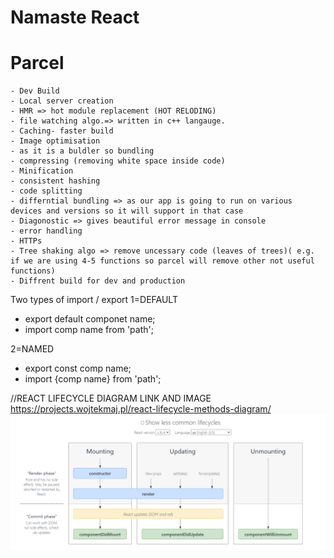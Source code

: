 # Namaste React 

# Parcel
    - Dev Build
    - Local server creation
    - HMR => hot module replacement (HOT RELODING)
    - file watching algo.=> written in c++ langauge.
    - Caching- faster build 
    - Image optimisation 
    - as it is a buldler so bundling
    - compressing (removing white space inside code)
    - Minification
    - consistent hashing
    - code splitting 
    - differntial bundling => as our app is going to run on various devices and versions so it will support in that case
    - Diagonostic => gives beautiful error message in console
    - error handling
    - HTTPs
    - Tree shaking algo => remove uncessary code (leaves of trees)( e.g. if we are using 4-5 functions so parcel will remove other not useful functions)
    - Diffrent build for dev and production


Two types of import / export
1=DEFAULT
  - export default componet name;
  - import comp name from 'path';

2=NAMED
  - export const comp name;
  - import {comp name} from 'path';

//REACT LIFECYCLE DIAGRAM LINK AND IMAGE
https://projects.wojtekmaj.pl/react-lifecycle-methods-diagram/
  ![Alt text](image.png)
